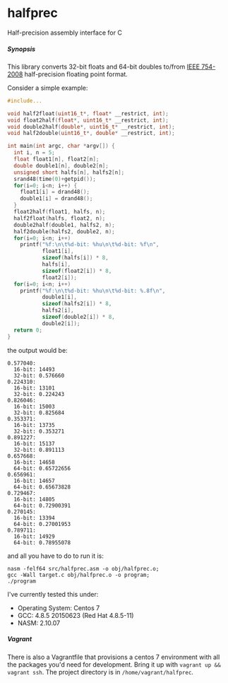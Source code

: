 # halfprec
Half-precision assembly interface for C


##### Synopsis

This library converts 32-bit floats and 64-bit doubles to/from [IEEE 754-2008](https://en.wikipedia.org/wiki/Half-precision_floating-point_format) half-precision floating point format.

Consider a simple example:

```c
#include...

void half2float(uint16_t*, float* __restrict, int);
void float2half(float*, uint16_t* __restrict, int);
void double2half(double*, uint16_t* __restrict, int);
void half2double(uint16_t*, double* __restrict, int);

int main(int argc, char *argv[]) {
  int i, n = 5;
  float float1[n], float2[n];
  double double1[n], double2[n];
  unsigned short halfs[n], halfs2[n];
  srand48(time(0)+getpid());
  for(i=0; i<n; i++) {
    float1[i] = drand48();
    double1[i] = drand48();
  }
  float2half(float1, halfs, n);
  half2float(halfs, float2, n);
  double2half(double1, halfs2, n);
  half2double(halfs2, double2, n);
  for(i=0; i<n; i++)
    printf("%f:\n\t%d-bit: %hu\n\t%d-bit: %f\n",
           float1[i],
           sizeof(halfs[i]) * 8,
           halfs[i],
           sizeof(float2[i]) * 8,
           float2[i]);
  for(i=0; i<n; i++)
    printf("%f:\n\t%d-bit: %hu\n\t%d-bit: %.8f\n",
           double1[i],
           sizeof(halfs2[i]) * 8,
           halfs2[i],
           sizeof(double2[i]) * 8,
           double2[i]);
  return 0;
}
```

the output would be:

```
0.577040:
  16-bit: 14493
  32-bit: 0.576660
0.224310:
  16-bit: 13101
  32-bit: 0.224243
0.826046:
  16-bit: 15003
  32-bit: 0.825684
0.353371:
  16-bit: 13735
  32-bit: 0.353271
0.891227:
  16-bit: 15137
  32-bit: 0.891113
0.657668:
  16-bit: 14658
  64-bit: 0.65722656
0.656961:
  16-bit: 14657
  64-bit: 0.65673828
0.729467:
  16-bit: 14805
  64-bit: 0.72900391
0.270145:
  16-bit: 13394
  64-bit: 0.27001953
0.789711:
  16-bit: 14929
  64-bit: 0.78955078
```

and all you have to do to run it is:

```
nasm -felf64 src/halfprec.asm -o obj/halfprec.o;
gcc -Wall target.c obj/halfprec.o -o program;
./program
```

I've currently tested this under:
  - Operating System: Centos 7
  - GCC: 4.8.5 20150623 (Red Hat 4.8.5-11)
  - NASM: 2.10.07

##### Vagrant

There is also a Vagrantfile that provisions a centos 7 environment with all the packages you'd need for development. Bring it up with `vagrant up && vagrant ssh`. The project directory is in `/home/vagrant/halfprec`.
